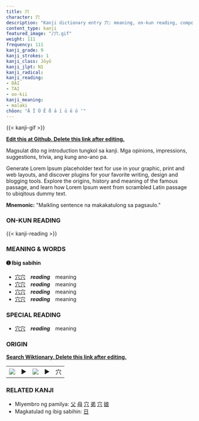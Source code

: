 ```yaml
---
title: 穴
character: 穴
description: "Kanji dictionary entry 穴: meaning, on-kun reading, compounds, origin, related kanji"
content_type: kanji
featured_image: "/穴.gif"
weight: 111
frequency: 111
kanji_grade: 9
kanji_strokes: 1
kanji_class: Jōyō
kanji_jlpt: N1
kanji_radical: 
kanji_reading: 
- DAI
- TAI
- oo-kii
kanji_meaning:
- malaki
chōon: "Ā Ī Ū Ē Ō ā ī ū ē ō ’"
---
```

[//]: # (Don't edit the line below. Kanji animated GIF code is automatically generated.)
{{< kanji-gif >}}

[//]: # (Edit below this line.)

**[Edit this at Github. Delete this link after editing.](https://github.com/tim0g/tim/tree/main/content/kanji/穴/index.md)**

Magsulat dito ng introduction tungkol sa kanji. Mga opinions, impressions, suggestions, trivia, ang kung ano-ano pa.

Generate Lorem Ipsum placeholder text for use in your graphic, print and web layouts, and discover plugins for your favorite writing, design and blogging tools. Explore the origins, history and meaning of the famous passage, and learn how Lorem Ipsum went from scrambled Latin passage to ubiqitous dummy text.
 
**Mnemonic:** "Maikling sentence na makakatulong sa pagsaulo."

### ON-KUN READING

[//]: # (Don't edit the line below. ON-KUN READING code is automatically generated.)
{{< kanji-reading >}}

### MEANING & WORDS

#### ➊ **Ibig sabihin**
  - [穴](../穴)[穴](../穴)　***reading***　meaning
  - [穴](../穴)[穴](../穴)　***reading***　meaning
  - [穴](../穴)[穴](../穴)　***reading***　meaning
  - [穴](../穴)[穴](../穴)　***reading***　meaning

### SPECIAL READING
  - [穴](../穴)[穴](../穴)　***reading***　meaning

### ORIGIN

**[Search Wiktionary. Delete this link after editing.](https://wiktionary.org/wiki/穴)**
<table class="kanji-table"><tr><td>
<img src="60px-穴-bronze.svg.png">
</td><td>▶</td><td>
<img src="60px-穴-oracle.svg.png">
</td><td>▶</td>
<td class="kanji-origin">穴</td>
</tr></table>

### RELATED KANJI
- Miyembro ng pamilya: [父](../父) [母](../母) [穴](../穴) [弟](../弟) [穴](../穴) [娘](../娘)
- Magkatulad ng ibig sabihin: [日](../日)
